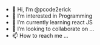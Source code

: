 - 👋 Hi, I’m @pcode2erick
- 👀 I’m interested in Programming
- 🌱 I’m currently learning react JS
- 💞️ I’m looking to collaborate on ...
- 📫 How to reach me ...

<!---
pcode2erick/pcode2erick is a ✨ special ✨ repository because its `README.md` (this file) appears on your GitHub profile.
You can click the Preview link to take a look at your changes.
--->
